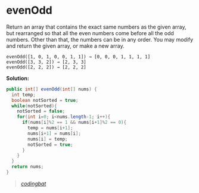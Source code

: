 # evenOdd

Return an array that contains the exact same numbers as the given array, but rearranged so that all the even numbers come before all the odd numbers. Other than that, the numbers can be in any order. You may modify and return the given array, or make a new array.

```
evenOdd([1, 0, 1, 0, 0, 1, 1]) → [0, 0, 0, 1, 1, 1, 1]
evenOdd([3, 3, 2]) → [2, 3, 3]
evenOdd([2, 2, 2]) → [2, 2, 2]
```

**Solution:**

```java
public int[] evenOdd(int[] nums) {
  int temp;
  boolean notSorted = true;
  while(notSorted){
    notSorted = false;
    for(int i=0; i<nums.length-1; i++){
      if(nums[i]%2 == 1 && nums[i+1]%2 == 0){
        temp = nums[i+1];
        nums[i+1] = nums[i];
        nums[i] = temp;
        notSorted = true;
      }
    }
  }
  return nums;
}
```

> _[codingbat](https://codingbat.com/prob/p105771)_